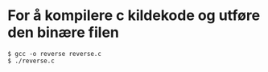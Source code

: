 # For å kompilere c kildekode og utføre den binære filen

```
$ gcc -o reverse reverse.c
$ ./reverse.c
```